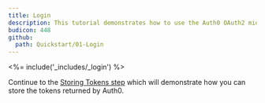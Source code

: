 ```yaml
---
title: Login
description: This tutorial demonstrates how to use the Auth0 OAuth2 middleware to add authentication to your web app.
budicon: 448
github:
  path: Quickstart/01-Login
---
```


<%= include('_includes/_login') %>

Continue to the [Storing Tokens step](/quickstart/webapp/aspnet-owin/02-storing-tokens) which will demonstrate how you can store the tokens returned by Auth0.
